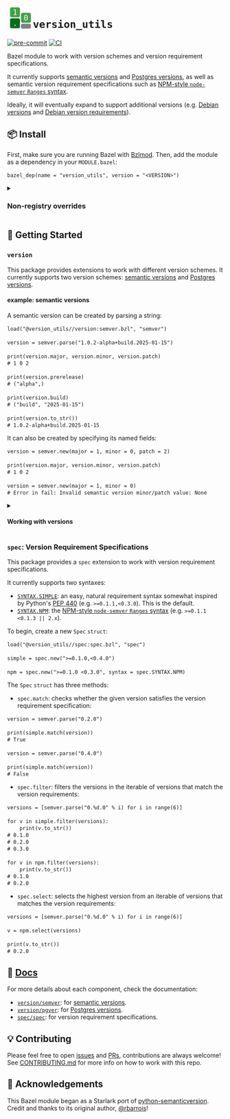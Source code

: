 <!-- markdownlint-capture -->
<!-- markdownlint-disable MD013 MD033 MD041 -->
<p style="text-align: left;">
    <img src="logo.svg" alt="version_utils logo" title="logo" align="left" height="60" />
</p>
<!-- markdownlint-restore -->

# `version_utils`

[![pre-commit](
    ../../actions/workflows/pre-commit.yaml/badge.svg
)](../../actions/workflows/pre-commit.yaml)
[![CI](
    ../../actions/workflows/ci.yaml/badge.svg
)](../../actions/workflows/ci.yaml)

Bazel module to work with version schemes and version requirement
specifications.

It currently supports [semantic versions] and [Postgres versions], as well as
semantic version requirement specifications such as [NPM-style `node-semver`
`Ranges` syntax].

Ideally, it will eventually expand to support additional versions (e.g. [Debian
versions] and [Debian version requirements]).

## 📦 Install

First, make sure you are running Bazel with [Bzlmod]. Then, add the module as a
dependency in your `MODULE.bazel`:

```starlark
bazel_dep(name = "version_utils", version = "<VERSION>")
```

<details>
<summary><h3>Non-registry overrides</h3></summary>

If you need to use a specific commit or version tag from the repo instead of a
version from the registry, add a [non-registry override] in your `MODULE.bazel`
file, e.g. [`archive_override`]:

<!-- markdownlint-capture -->
<!-- markdownlint-disable MD013 -->
```starlark
REF = "v<VERSION>"  # NOTE: can be a repo tag or a commit hash

archive_override(
    module_name = "version_utils",
    integrity = "",  # TODO: copy the SRI hash that Bazel prints when fetching
    strip_prefix = "bazel_version_utils-%s" % REF.strip("v"),
    urls = ["https://github.com/jjmaestro/bazel_version_utils/archive/%s.tar.gz" % REF],
)
```
<!-- markdownlint-restore -->

**NOTE**:
`integrity` is intentionally empty so Bazel will warn and print the SRI hash of
the downloaded artifact. **Leaving it empty is a security risk**. Always verify
the contents of the downloaded artifact, copy the printed hash and update
`MODULE.bazel` accordingly.

</details>

## 🚀 Getting Started

### `version`

This package provides extensions to work with different version schemes. It
currently supports two version schemes: [semantic versions] and [Postgres
versions].

#### example: semantic versions

A semantic version can be created by parsing a string:

```starlark
load("@version_utils//version:semver.bzl", "semver")

version = semver.parse("1.0.2-alpha+build.2025-01-15")

print(version.major, version.minor, version.patch)
# 1 0 2

print(version.prerelease)
# ("alpha",)

print(version.build)
# ("build", "2025-01-15")

print(version.to_str())
# 1.0.2-alpha+build.2025-01-15
```

It can also be created by specifying its named fields:

```starlark
version = semver.new(major = 1, minor = 0, patch = 2)

print(version.major, version.minor, version.patch)
# 1 0 2

version = semver.new(major = 1, minor = 0)
# Error in fail: Invalid semantic version minor/patch value: None
```

<details>

<summary><h4>Working with versions</h4></summary>

Versions can be compared:

```starlark
v1 = semver.parse('0.1.1')
v2 = semver.parse('0.1.2')
v3 = semver.parse('0.1.1-alpha.1')

res = v1.lt(v2)
print(res)
# True

res = v1.gt(v3)
print(res)
# True

res = v1.le(v3)
print(res)
# False
```

Versions can be incremented ("bumped") in any of their version fields:

```starlark
version = semver.parse('1.0.0+build')

bumped = version.bump("patch")
print(bumped.to_str())
# 1.0.1

bumped = version.bump("minor")
print(bumped.to_str())
# 1.1.0

bumped = version.bump("major")
print(bumped.to_str())
# 2.0.0
```

and can be truncated up to any of their version fields:

```starlark
version = semver.parse('1.2.3-pre.1+build.1')

truncated = version.truncate("build")
print(truncated.to_str())
# 1.2.3-pre.1+build.1

truncated = version.truncate("prerelease")
print(truncated.to_str())
# 1.2.3-pre.1

truncated = version.truncate("patch")
print(truncated.to_str())
# 1.2.3

truncated = version.truncate("minor")
print(truncated.to_str())
# 1.1.0

truncated = version.truncate("major")
print(truncated.to_str())
# 1.0.0
```

</details>

### `spec`: Version Requirement Specifications

This package provides a `spec` extension to work with version requirement
specifications.

It currently supports two syntaxes:

* [`SYNTAX.SIMPLE`]: an easy, natural requirement syntax somewhat inspired by
  Python's [PEP 440] (e.g. `>=0.1.1,<0.3.0`). This is the default.
* [`SYNTAX.NPM`]: the [NPM-style `node-semver` `Ranges` syntax] (e.g. `>=0.1.1
  <0.1.3 || 2.x`).

To begin, create a new `Spec` `struct`:

```starlark
load("@version_utils//spec:spec.bzl", "spec")

simple = spec.new(">=0.1.0,<0.4.0")

npm = spec.new(">=0.1.0 <0.3.0", syntax = spec.SYNTAX.NPM)
```

The `Spec` `struct` has three methods:

* `spec.match`: checks whether the given version satisfies the version
  requirement specification:

```starlark
version = semver.parse("0.2.0")

print(simple.match(version))
# True

version = semver.parse("0.4.0")

print(simple.match(version))
# False
```

* `spec.filter`: filters the versions in the iterable of versions that match
  the version requirements:

```starlark
versions = [semver.parse("0.%d.0" % i) for i in range(6)]

for v in simple.filter(versions):
    print(v.to_str())
# 0.1.0
# 0.2.0
# 0.3.0

for v in npm.filter(versions):
    print(v.to_str())
# 0.1.0
# 0.2.0
```

* `spec.select`: selects the highest version from an iterable of versions that
  matches the version requirements:

```starlark
versions = [semver.parse("0.%d.0" % i) for i in range(6)]

v = npm.select(versions)

print(v.to_str())
# 0.2.0
```

## 📄 [Docs]

For more details about each component, check the documentation:

* [`version/semver`]: for [semantic versions].
* [`version/pgver`]: for [Postgres versions].
* [`spec/spec`]: for version requirement specifications.

## 💡 Contributing

Please feel free to open [issues] and [PRs], contributions are always welcome!
See [CONTRIBUTING.md] for more info on how to work with this repo.

## 🫶 Acknowledgements

This Bazel module began as a Starlark port of [python-semanticversion]. Credit
and thanks to its original author, [@rbarrois]!

[Bzlmod]: https://bazel.build/external/migration
[CONTRIBUTING.md]: CONTRIBUTING.md
[Debian versions]: https://www.debian.org/doc/debian-policy/ch-controlfields.html#version
[Debian version requirements]: https://www.debian.org/doc/debian-policy/ch-relationships.html#syntax-of-relationship-fields
[Docs]: docs/README.md
[NPM-style `node-semver` `Ranges` syntax]: https://github.com/npm/node-semver?tab=readme-ov-file#ranges
[PEP 440]: https://peps.python.org/pep-0440/
[Postgres versions]: https://www.postgresql.org/support/versioning/
[PRs]: ../../pulls
[`SYNTAX.NPM`]: docs/spec/internal/npm.md
[`SYNTAX.SIMPLE`]: docs/spec/internal/simple.md
[`archive_override`]: https://bazel.build/rules/lib/globals/module#archive_override
[issues]: ../../issues
[non-registry override]: https://bazel.build/external/module#non-registry_overrides
[python-semanticversion]: https://github.com/rbarrois/python-semanticversion
[@rbarrois]: https://github.com/rbarrois
[semantic versions]: https://semver.org
[`spec/spec`]: docs/spec/spec.md
[`version/semver`]: docs/version/semver.md
[`version/pgver`]: docs/version/pgver.md
